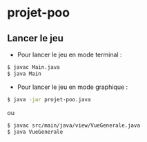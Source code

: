 # projet-poo

## Lancer le jeu
+ Pour lancer le jeu en mode terminal :
```bash 
$ javac Main.java
$ java Main
```
+ Pour lancer le jeu en mode graphique :
```bash 
$ java -jar projet-poo.java
```
ou
```bash 
$ javac src/main/java/view/VueGenerale.java
$ java VueGenerale
```

